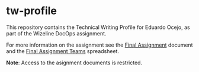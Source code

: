 # tw-profile

This repository contains the Technical Writing Profile for Eduardo Ocejo, as part of the Wizeline DocOps assignment.

For more information on the assignment see the [Final Assignment](https://docs.google.com/document/d/1Tz_xG8JD6K1xX7LNZpY28QPRyPO_D6FdX_PmZ16XzW0/edit) document and the [Final Assignment Teams](https://docs.google.com/spreadsheets/d/1_SpqyHRzhZDTS3Te05BmRIdr4WMw23_xodqG9mxq2rE/edit#gid=0) spreadsheet.

**Note**: Access to the asignment documents is restricted.
